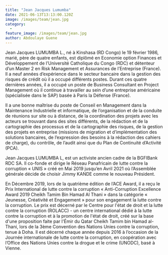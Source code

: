 ```yaml
---
title: "Jean Jacques Lumumba"
date: 2021-06-13T13:13:00.120Z
image: /images/team/jean.jpg
category:
  - 
feature_image: /images/team/jean.jpg
author: Abdoulaye Guene
---
```


Jean Jacques LUMUMBA L., né à Kinshasa (RD Congo) le 19 février 1986, marié, père de quatre enfants, est diplômé en Economie option Finances et Développement de l’Université Catholique du Congo (RDC) et détenteur d’un Master 2 en Risk Management et Assurances de l’Entreprise (France). Il a neuf années d’expérience dans le secteur bancaire dans la gestion des risques de crédit où il a occupé différents postes. Durant ces quatre dernières années, il a occupé un poste de Business Consultant en Project Management où il continue à travailler au sein d’une entreprise américaine (spécialisée dans le SAP) basée à Paris la Défense (France).
 
 
Il a une bonne maîtrise du poste de Conseil en Management dans la Maintenance Industrielle et informatique, de l’organisation et de la conduite de réunions sur site ou à distance, de la coordination des projets avec les acteurs se trouvant dans des sites différents,   de la rédaction et de la cartographie des processus et de la cartographie des risques, de la gestion des projets en entreprise (missions de migration et d’implémentation des solutions bancaires, de l’expression des besoins à la rédaction des cahiers de charge), du contrôle, de l’audit ainsi que du Plan de Continuité d’Activité (PCA).
 
Jean Jacques LUMUMBA L, est un activiste ancien cadre de la BGFIBank RDC SA. Il co-fonde et dirige le Réseau Panafricain de lutte contre la corruption « UNIS » créé en Mai 2019 jusqu’en Avril 2021 où l’Assemblée générale décide de choisir Jimmy KANDE comme le nouveau Président.
 
En Décembre 2019, lors de la quatrième édition de l’ACE Award, il a reçu le Prix International de lutte contre la corruption « Anti-Corruption Excellence Award 2019 Cheikh Tamim Bin Hamad Al Thani » dans la catégorie « Jeunesse, Créativité et Engagement » pour son engagement la lutte contre la corruption. Le prix est décerné par le Centre pour l'état de droit et la lutte contre la corruption (ROLACC) - un centre international dédié à la lutte contre la corruption et à la promotion de l'état de droit, créé sur la base d'une proposition faite par l'Émir du Qatar Cheikh Tamim bin Hamad al-Thani, lors de la 3ème Convention des Nations Unies contre la corruption, tenue à Doha. Il est décerné chaque année depuis 2016 à l’occasion de la Journée internationale de lutte contre la corruption, en coopération avec l’Office des Nations Unies contre la drogue et le crime (UNODC), basé à Vienne.

